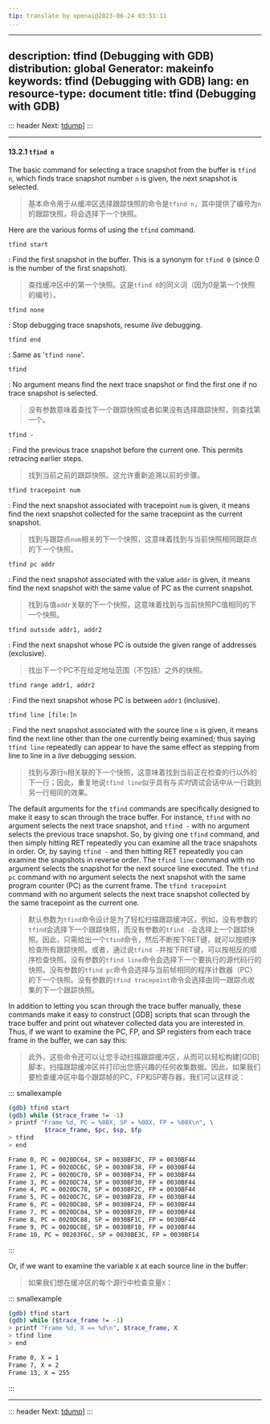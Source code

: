 ```yaml
---
tip: translate by openai@2023-06-24 03:51:11
...
```

---
description: tfind (Debugging with GDB)
distribution: global
Generator: makeinfo
keywords: tfind (Debugging with GDB)
lang: en
resource-type: document
title: tfind (Debugging with GDB)
---
::: header
Next: [tdump](tdump.html#tdump)]
:::

---

#### 13.2.1 `tfind n`


The basic command for selecting a trace snapshot from the buffer is `tfind n`, which finds trace snapshot number `n` is given, the next snapshot is selected.

> 基本命令用于从缓冲区选择跟踪快照的命令是`tfind n`，其中提供了编号为`n`的跟踪快照，将会选择下一个快照。

Here are the various forms of using the `tfind` command.

`tfind start`


:   Find the first snapshot in the buffer. This is a synonym for `tfind 0` (since 0 is the number of the first snapshot).

> 查找缓冲区中的第一个快照。这是`tfind 0`的同义词（因为0是第一个快照的编号）。

`tfind none`

:   Stop debugging trace snapshots, resume *live* debugging.

`tfind end`

:   Same as '`tfind none`'.

`tfind`


:   No argument means find the next trace snapshot or find the first one if no trace snapshot is selected.

> 没有参数意味着查找下一个跟踪快照或者如果没有选择跟踪快照，则查找第一个。

`tfind -`


:   Find the previous trace snapshot before the current one. This permits retracing earlier steps.

> 找到当前之前的跟踪快照。这允许重新追溯以前的步骤。

`tfind tracepoint num`


:   Find the next snapshot associated with tracepoint `num` is given, it means find the next snapshot collected for the same tracepoint as the current snapshot.

> 找到与跟踪点`num`相关的下一个快照，这意味着找到与当前快照相同跟踪点的下一个快照。

`tfind pc addr`


:   Find the next snapshot associated with the value `addr` is given, it means find the next snapshot with the same value of PC as the current snapshot.

> 找到与值`addr`关联的下一个快照，这意味着找到与当前快照PC值相同的下一个快照。

`tfind outside addr1, addr2`


:   Find the next snapshot whose PC is outside the given range of addresses (exclusive).

> 找出下一个PC不在给定地址范围（不包括）之外的快照。

`tfind range addr1, addr2`

:   Find the next snapshot whose PC is between `addr1` (inclusive).

`tfind line [file:]n`


:   Find the next snapshot associated with the source line `n` is given, it means find the next line other than the one currently being examined; thus saying `tfind line` repeatedly can appear to have the same effect as stepping from line to line in a *live* debugging session.

> 找到与源行`n`相关联的下一个快照，这意味着找到当前正在检查的行以外的下一行；因此，重复地说`tfind line`似乎具有与*实时*调试会话中从一行跳到另一行相同的效果。


The default arguments for the `tfind` commands are specifically designed to make it easy to scan through the trace buffer. For instance, `tfind` with no argument selects the next trace snapshot, and `tfind -` with no argument selects the previous trace snapshot. So, by giving one `tfind` command, and then simply hitting RET repeatedly you can examine all the trace snapshots in order. Or, by saying `tfind -` and then hitting RET repeatedly you can examine the snapshots in reverse order. The `tfind line` command with no argument selects the snapshot for the next source line executed. The `tfind pc` command with no argument selects the next snapshot with the same program counter (PC) as the current frame. The `tfind tracepoint` command with no argument selects the next trace snapshot collected by the same tracepoint as the current one.

> 默认参数为`tfind`命令设计是为了轻松扫描跟踪缓冲区。例如，没有参数的`tfind`会选择下一个跟踪快照，而没有参数的`tfind -`会选择上一个跟踪快照。因此，只需给出一个`tfind`命令，然后不断按下RET键，就可以按顺序检查所有跟踪快照。或者，通过说`tfind -`并按下RET键，可以按相反的顺序检查快照。没有参数的`tfind line`命令会选择下一个要执行的源代码行的快照。没有参数的`tfind pc`命令会选择与当前帧相同的程序计数器（PC）的下一个快照。没有参数的`tfind tracepoint`命令会选择由同一跟踪点收集的下一个跟踪快照。


In addition to letting you scan through the trace buffer manually, these commands make it easy to construct [GDB] scripts that scan through the trace buffer and print out whatever collected data you are interested in. Thus, if we want to examine the PC, FP, and SP registers from each trace frame in the buffer, we can say this:

> 此外，这些命令还可以让您手动扫描跟踪缓冲区，从而可以轻松构建[GDB]脚本，扫描跟踪缓冲区并打印出您感兴趣的任何收集数据。因此，如果我们要检查缓冲区中每个跟踪帧的PC，FP和SP寄存器，我们可以这样说：

::: smallexample

```bash
(gdb) tfind start
(gdb) while ($trace_frame != -1)
> printf "Frame %d, PC = %08X, SP = %08X, FP = %08X\n", \
          $trace_frame, $pc, $sp, $fp
> tfind
> end

Frame 0, PC = 0020DC64, SP = 0030BF3C, FP = 0030BF44
Frame 1, PC = 0020DC6C, SP = 0030BF38, FP = 0030BF44
Frame 2, PC = 0020DC70, SP = 0030BF34, FP = 0030BF44
Frame 3, PC = 0020DC74, SP = 0030BF30, FP = 0030BF44
Frame 4, PC = 0020DC78, SP = 0030BF2C, FP = 0030BF44
Frame 5, PC = 0020DC7C, SP = 0030BF28, FP = 0030BF44
Frame 6, PC = 0020DC80, SP = 0030BF24, FP = 0030BF44
Frame 7, PC = 0020DC84, SP = 0030BF20, FP = 0030BF44
Frame 8, PC = 0020DC88, SP = 0030BF1C, FP = 0030BF44
Frame 9, PC = 0020DC8E, SP = 0030BF18, FP = 0030BF44
Frame 10, PC = 00203F6C, SP = 0030BE3C, FP = 0030BF14
```

:::


Or, if we want to examine the variable `X` at each source line in the buffer:

> 如果我们想在缓冲区的每个源行中检查变量`X`：

::: smallexample

```bash
(gdb) tfind start
(gdb) while ($trace_frame != -1)
> printf "Frame %d, X == %d\n", $trace_frame, X
> tfind line
> end

Frame 0, X = 1
Frame 7, X = 2
Frame 13, X = 255
```

:::

---

::: header
Next: [tdump](tdump.html#tdump)]
:::
